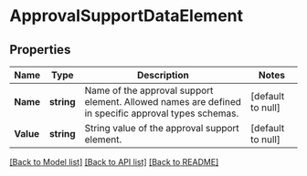 # ApprovalSupportDataElement

## Properties
Name | Type | Description | Notes
------------ | ------------- | ------------- | -------------
**Name** | **string** | Name of the approval support element. Allowed names are defined in specific approval types schemas. | [default to null]
**Value** | **string** | String value of the approval support element. | [default to null]

[[Back to Model list]](../README.md#documentation-for-models) [[Back to API list]](../README.md#documentation-for-api-endpoints) [[Back to README]](../README.md)


